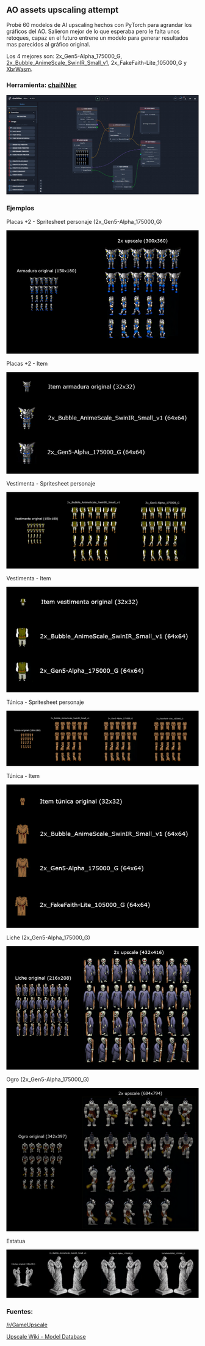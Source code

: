 ## AO assets upscaling attempt

Probé 60 modelos de AI upscaling hechos con PyTorch para agrandar los gráficos del AO. Salieron mejor de lo que esperaba pero le falta unos retoques, capaz en el futuro entrene un modelo para generar resultados mas parecidos al gráfico original.

Los 4 mejores son: 2x_Gen5-Alpha_175000_G, [2x_Bubble_AnimeScale_SwinIR_Small_v1](https://github.com/Bubblemint864/AI-Models), 2x_FakeFaith-Lite_105000_G y [XbrWasm](https://www.maxlaumeister.com/xbr-wasm/).

### Herramienta: [chaiNNer](https://chainner.app/)

![](https://github.com/ominousg/ao-assets-upscaling/blob/main/ejemplo-chaiNNer.png?raw=true)

### Ejemplos

Placas +2 - Spritesheet personaje (2x_Gen5-Alpha_175000_G)

![](https://github.com/ominousg/ao-assets-upscaling/blob/main/armadura-spritesheet-upscale.png?raw=true)

Placas +2 - Item

![](https://github.com/ominousg/ao-assets-upscaling/blob/main/armadura-item-upscale.png)

Vestimenta - Spritesheet personaje

![](https://github.com/ominousg/ao-assets-upscaling/blob/main/vestimenta-spritesheet-upscale.png?raw=true)

Vestimenta - Item

![](https://github.com/ominousg/ao-assets-upscaling/blob/main/vestimenta-item-upscale.png?raw=true)

Túnica - Spritesheet personaje

![](https://github.com/ominousg/ao-assets-upscaling/blob/main/tunica-spritesheet-upscale.png?raw=true)

Túnica - Item

![](https://github.com/ominousg/ao-assets-upscaling/blob/main/tunica-item-upscale.png?raw=true)

Liche (2x_Gen5-Alpha_175000_G)

![](https://github.com/ominousg/ao-assets-upscaling/blob/main/liche-upscale.png?raw=true)

Ogro (2x_Gen5-Alpha_175000_G)

![](https://github.com/ominousg/ao-assets-upscaling/blob/main/ogro-upscale.png?raw=true)

Estatua

![](https://github.com/ominousg/ao-assets-upscaling/blob/main/estatua-upscale.png?raw=true)



### Fuentes:

[/r/GameUpscale](https://old.reddit.com/r/GameUpscale/)

[Upscale Wiki - Model Database](https://upscale.wiki/wiki/Model_Database)
